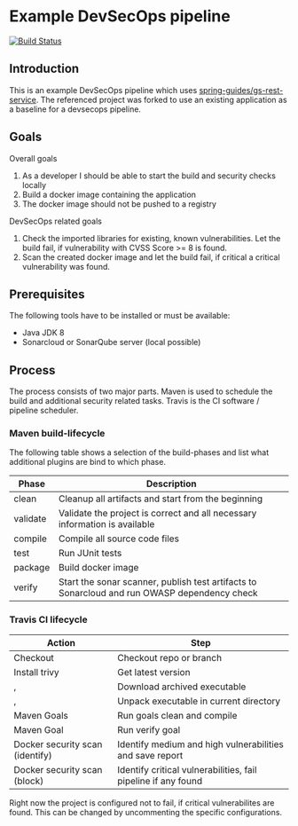 # Example DevSecOps pipeline

[![Build Status](https://travis-ci.org/zorck97/gs-rest-service.svg?branch=master)](https://travis-ci.org/zorck97/gs-rest-service)

## Introduction

This is an example DevSecOps pipeline which uses [spring-guides/gs-rest-service](https://github.com/spring-guides/gs-rest-service). The referenced project was forked to use an existing application as a baseline for a devsecops pipeline.

## Goals

Overall goals

1. As a developer I should be able to start the build and security checks locally
2. Build a docker image containing the application
3. The docker image should not be pushed to a registry

DevSecOps related goals

1. Check the imported libraries for existing, known vulnerabilities. Let the build fail, if vulnerability with CVSS Score >= 8 is found.
2. Scan the created docker image and let the build fail, if critical a critical vulnerability was found.

## Prerequisites

The following tools have to be installed or must be available:

- Java JDK 8
- Sonarcloud or SonarQube server (local possible)

## Process

The process consists of two major parts. Maven is used to schedule the build and additional security related tasks. Travis is the CI software / pipeline scheduler. 

### Maven build-lifecycle

The following table shows a selection of the build-phases and list what additional plugins are bind to which phase.

Phase | Description
----- | -------
clean | Cleanup all artifacts and start from the beginning
validate | Validate the project is correct and all necessary information is available
compile | Compile all source code files
test | Run JUnit tests
package | Build docker image
verify | Start the sonar scanner, publish test artifacts to Sonarcloud and run OWASP dependency check

### Travis CI lifecycle

Action | Step
------ | ---- 
Checkout | Checkout repo or branch
Install trivy | Get latest version
, | Download archived executable
, | Unpack executable in current directory
Maven Goals | Run goals clean and compile
Maven Goal | Run verify goal
Docker security scan (identify) | Identify medium and high vulnerabilities and save report
Docker security scan (block) | Identify critical vulnerabilities, fail pipeline if any found

Right now the project is configured not to fail, if critical vulnerabilites are found. This can be changed by uncommenting the specific configurations.